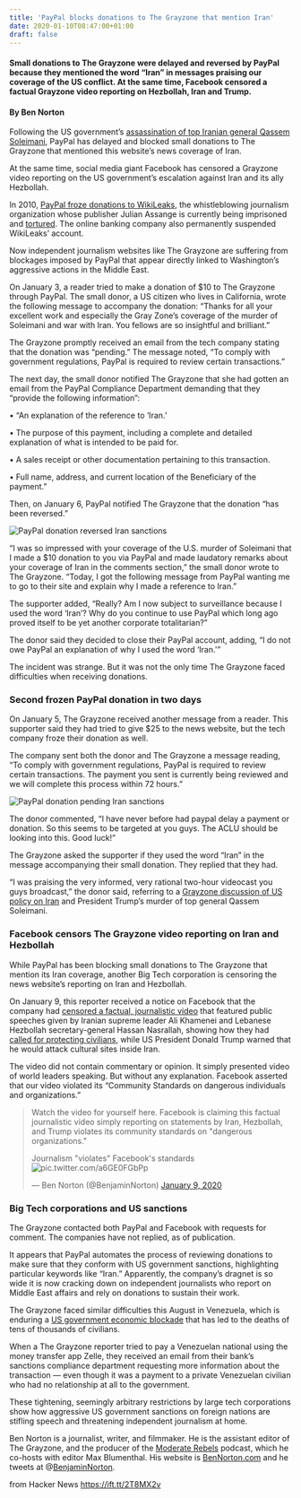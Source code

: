 ```yaml
---
title: 'PayPal blocks donations to The Grayzone that mention Iran'
date: 2020-01-10T08:47:00+01:00
draft: false
---
```


#### Small donations to The Grayzone were delayed and reversed by PayPal because they mentioned the word “Iran” in messages praising our coverage of the US conflict. At the same time, Facebook censored a factual Grayzone video reporting on Hezbollah, Iran and Trump.

#### By Ben Norton

Following the US government’s [assassination of top Iranian general Qassem Soleimani](https://thegrayzone.com/2020/01/06/soleimani-peace-mission-assassinated-trump-lie-imminent-attacks/), PayPal has delayed and blocked small donations to The Grayzone that mentioned this website’s news coverage of Iran.

At the same time, social media giant Facebook has censored a Grayzone video reporting on the US government’s escalation against Iran and its ally Hezbollah.

In 2010, [PayPal froze donations to WikiLeaks](https://wikileaks.org/PayPal-freezes-WikiLeaks-donations.html), the whistleblowing journalism organization whose publisher Julian Assange is currently being imprisoned and [tortured](https://www.independent.co.uk/news/uk/home-news/julian-assange-health-torture-prison-extradition-belmarsh-un-wikileaks-a8938561.html). The online banking company also permanently suspended WikiLeaks’ account.

Now independent journalism websites like The Grayzone are suffering from blockages imposed by PayPal that appear directly linked to Washington’s aggressive actions in the Middle East.

On January 3, a reader tried to make a donation of $10 to The Grayzone through PayPal. The small donor, a US citizen who lives in California, wrote the following message to accompany the donation: “Thanks for all your excellent work and especially the Gray Zone’s coverage of the murder of Soleimani and war with Iran. You fellows are so insightful and brilliant.”

The Grayzone promptly received an email from the tech company stating that the donation was “pending.” The message noted, “To comply with government regulations, PayPal is required to review certain transactions.”

The next day, the small donor notified The Grayzone that she had gotten an email from the PayPal Compliance Department demanding that they “provide the following information”:

• “An explanation of the reference to ‘Iran.’

• The purpose of this payment, including a complete and detailed explanation of what is intended to be paid for.

• A sales receipt or other documentation pertaining to this transaction.

• Full name, address, and current location of the Beneficiary of the payment.”

Then, on January 6, PayPal notified The Grayzone that the donation “has been reversed.”

![PayPal donation reversed Iran sanctions](https://i1.wp.com/thegrayzone.com/wp-content/uploads/2020/01/PayPal-donation-reversed-Iran-sanctions.png?resize=845%2C515&ssl=1)

“I was so impressed with your coverage of the U.S. murder of Soleimani that I made a $10 donation to you via PayPal and made laudatory remarks about your coverage of Iran in the comments section,” the small donor wrote to The Grayzone. “Today, I got the following message from PayPal wanting me to go to their site and explain why I made a reference to Iran.”

The supporter added, “Really? Am I now subject to surveillance because I used the word ‘Iran’? Why do you continue to use PayPal which long ago proved itself to be yet another corporate totalitarian?”

The donor said they decided to close their PayPal account, adding, “I do not owe PayPal an explanation of why I used the word ‘Iran.'”

The incident was strange. But it was not the only time The Grayzone faced difficulties when receiving donations.

### Second frozen PayPal donation in two days

On January 5, The Grayzone received another message from a reader. This supporter said they had tried to give $25 to the news website, but the tech company froze their donation as well.

The company sent both the donor and The Grayzone a message reading, “To comply with government regulations, PayPal is required to review certain transactions. The payment you sent is currently being reviewed and we will complete this process within 72 hours.”

![PayPal donation pending Iran sanctions](https://i1.wp.com/thegrayzone.com/wp-content/uploads/2020/01/PayPal-donation-pending-Iran-sanctions.png?resize=845%2C590&ssl=1)

The donor commented, “I have never before had paypal delay a payment or donation. So this seems to be targeted at you guys. The ACLU should be looking into this. Good luck!”

The Grayzone asked the supporter if they used the word “Iran” in the message accompanying their small donation. They replied that they had.

“I was praising the very informed, very rational two-hour videocast you guys broadcast,” the donor said, referring to a [Grayzone discussion of US policy on Iran](https://thegrayzone.com/2020/01/03/us-war-iran-iraq-rania-khalek/) and President Trump’s murder of top general Qassem Soleimani.

### Facebook censors The Grayzone video reporting on Iran and Hezbollah

While PayPal has been blocking small donations to The Grayzone that mention its Iran coverage, another Big Tech corporation is censoring the news website’s reporting on Iran and Hezbollah.

On January 9, this reporter received a notice on Facebook that the company had [censored a factual, journalistic video](https://twitter.com/BenjaminNorton/status/1215372966340349952) that featured public speeches given by Iranian supreme leader Ali Khamenei and Lebanese Hezbollah secretary-general Hassan Nasrallah, showing how they had [called for protecting civilians](https://thegrayzone.com/2020/01/07/iran-hezbollah-civilians-trump-cultural-sites/), while US President Donald Trump warned that he would attack cultural sites inside Iran.

The video did not contain commentary or opinion. It simply presented video of world leaders speaking. But without any explanation. Facebook asserted that our video violated its “Community Standards on dangerous individuals and organizations.”

> Watch the video for yourself here. Facebook is claiming this factual journalistic video simply reporting on statements by Iran, Hezbollah, and Trump violates its community standards on "dangerous organizations."
> 
> Journalism "violates" Facebook's standards![pic.twitter.com/a6GE0FGbPp](https://t.co/a6GE0FGbPp)
> 
> — Ben Norton (@BenjaminNorton) [January 9, 2020](https://twitter.com/BenjaminNorton/status/1215373913330536448?ref_src=twsrc%5Etfw)

### Big Tech corporations and US sanctions

The Grayzone contacted both PayPal and Facebook with requests for comment. The companies have not replied, as of publication.

It appears that PayPal automates the process of reviewing donations to make sure that they conform with US government sanctions, highlighting particular keywords like “Iran.” Apparently, the company’s dragnet is so wide it is now cracking down on independent journalists who report on Middle East affairs and rely on donations to sustain their work.

The Grayzone faced similar difficulties this August in Venezuela, which is enduring a [US government economic blockade](https://thegrayzone.com/2019/10/11/life-resistance-venezuela-ben-norton-us-blockade/) that has led to the deaths of tens of thousands of civilians.

When a The Grayzone reporter tried to pay a Venezuelan national using the money transfer app Zelle, they received an email from their bank’s sanctions compliance department requesting more information about the transaction — even though it was a payment to a private Venezuelan civilian who had no relationship at all to the government.

These tightening, seemingly arbitrary restrictions by large tech corporations show how aggressive US government sanctions on foreign nations are stifling speech and threatening independent journalism at home.

Ben Norton is a journalist, writer, and filmmaker. He is the assistant editor of The Grayzone, and the producer of the [Moderate Rebels](http://moderaterebelsradio.com) podcast, which he co-hosts with editor Max Blumenthal. His website is [BenNorton.com](http://BenNorton.com) and he tweets at @[BenjaminNorton](https://twitter.com/BenjaminNorton).

  
  
from Hacker News https://ift.tt/2T8MX2v